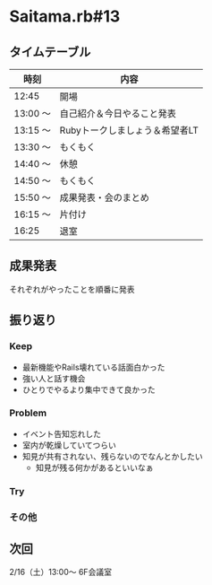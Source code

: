 # Saitama.rb#13

## タイムテーブル

| 時刻 | 内容 |
| --- | --- |
| 12:45 | 開場 |
| 13:00 ～  | 自己紹介＆今日やること発表 |
| 13:15 ～ | Rubyトークしましょう＆希望者LT |
| 13:30 ～ | もくもく |
| 14:40 ～ | 休憩 |
| 14:50 ～ | もくもく |
| 15:50 ～ | 成果発表・会のまとめ |
| 16:15 ～ | 片付け |
| 16:25 | 退室 |

## 成果発表

それぞれがやったことを順番に発表

## 振り返り

### Keep

- 最新機能やRails壊れている話面白かった
- 強い人と話す機会
- ひとりでやるより集中できて良かった

### Problem

- イベント告知忘れした
- 室内が乾燥していてつらい
- 知見が共有されない、残らないのでなんとかしたい
  - 知見が残る何かがあるといいなぁ

### Try

### その他

## 次回

2/16（土）13:00～ 6F会議室
